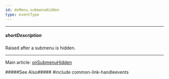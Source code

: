 ```yaml
---
id: dxMenu.submenuHidden
type: eventType
---
```

---
##### shortDescription
Raised after a submenu is hidden.

---
Main article: [onSubmenuHidden](/api-reference/10%20UI%20Widgets/dxMenu/1%20Configuration/onSubmenuHidden.md '/Documentation/ApiReference/UI_Components/dxMenu/Configuration/#onSubmenuHidden')

#####See Also#####
#include common-link-handleevents